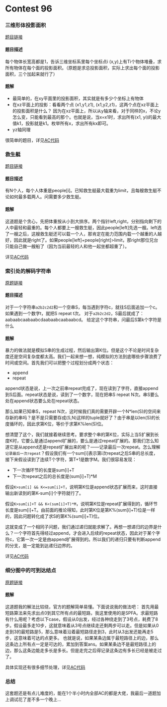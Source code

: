 # Contest 96

### 三维形体投影面积
[题目链接](https://leetcode-cn.com/contest/weekly-contest-96/problems/projection-area-of-3d-shapes/)
#### 题目描述
每个物体长宽高都是1，告诉三维坐标系里每个坐标点i (x,y)上有Ti个物体堆叠，求所有物体在每个面的投影面积。（原题是求总投影面积，实际上求出每个面的投影面积，三个加起来就行了）

#### 题解
* 最简单的，在xy平面里的投影面积，其实就是有多少个坐标上有物体
* 在xz平面上的投影：看看两个点 (x1,y1,z1), (x1,y2,z1)，这两个点在xz平面上的投影面积是什么？ 因为在xz平面上，所以从y轴来看，对于同样的x，不论y怎么变，只能看到最高的那个。也就是说，当x=x1时，求出所有(x1, yi)的最大值k1，投影就是k1。枚举所有x，求出所有kx即可。
* yz轴同理

很简单的题目，详见[AC代码](https://github.com/caibirdme/leetforfun/blob/master/leetcode/leet_887/source.go)

### 救生艇
[题目链接](https://leetcode-cn.com/contest/weekly-contest-96/problems/boats-to-save-people/)

#### 题目描述
有N个人，每个人体重是people[i]。已知救生艇最大载重为limit，且每艘救生艇不论如何最多载两人。问需要多少救生艇。

#### 题解
这道题是个贪心，先把体重按从小到大排序。两个指针left,right，分别指向剩下的人中最轻和最重的。每个人都要上一艘救生艇，因此people[left]先选一艘。left选了一艘之后，这艘救生艇还可以载一个人，那肯定在能力范围内载一个越重的人越好，因此就是right了。如果people[left]+people[right]>limit，那right那位兄台只能自己做一艘船了（因为当前最轻的人和他一起坐都超重了）。

详见[AC代码](https://github.com/caibirdme/leetforfun/blob/master/leetcode/leet_885/source.go)

### 索引处的解码字符串
[原题链接](https://leetcode-cn.com/contest/weekly-contest-96/problems/decoded-string-at-index/)

#### 题目描述
对于一个字符串`a2b2c2d2`和一个空串S，每当遇到字符c，就往S后面追加一个c。如果遇到一个数字t，就把S repeat t次。
对于`a2b2c2d2`，S最后就成了：aabaabcaabaabcdaabaabcaabaabcd。
给定这个字符串，问最后S第k个字符是什么

#### 题解
暴力的做法就是模拟S串的生成过程，然后输出第K位。但是这个不论是时间复杂度还是空间复杂度都太高。我们一起来想一想，纯模拟的方法到底哪些步骤浪费了时间或空间。首先我们可以把整个过程划分成两个状态：
* append
* repeat

append状态是说，上一次之前串repeat完成了，现在读到了字符，直接append到S后面。repeat状态是说，读到了一个数字，现在把串S repeat N次。串S要么处在append状态要么处在repeat状态。

那么如果已知串S，repeat N次，这时候我们真的需要开辟一个N*len(S)的空间来存新的串吗？是不是只需要存成(S,N)这样的tuple就好了？由于串是以len(S)的长度循环的，因此求第K位，等价于求第K%len(S)位。

想清楚了这个，我们就接着继续思考。要求整个串的第K位，实际上当S扩展到长度K时，它要么是通过append扩展的，要么是通过repeat扩展的。那我们怎么知道它是从append还是repeat扩展出来的呢？——记录最后一次repeat。怎么理解`记录最后一次repeat`？假设我们有一个sum[i]表示第i次repeat之后S串的总长度，接下来假设读到了连续T个字符，第T+1是数字M。我们很容易发现：
* 下一次循环节的长度是sum[i]+T
* 下一次repeat之后的总长度是(sum[i]+T)*M

假设`K>sum[i] && K<=sum[i]+T`，说明第K位是append状态扩展而来，这时直接输出新读到的第K-sum[i]个字符就行了。

假设`K>sum[i]+T && K<(sum[i]+T)*M`，说明第K位是repeat扩展得到的，循环节长度是sum[i]+T。由前面的推论得知，此时第K位是第K%(sum[i]+T)位是一样的，因此问题转化成了求S的第K%(sum[i]+T)位。

这就变成了一个相同子问题，我们通过递归就能求解了。再想一想递归的边界是什么？一个字符首先得经过append，才会进入后续的repeat状态，因此对于某个字符c，它第一次一定是由append扩展得到的。所以我们的递归只要有判断append的分支，是一定能到达递归边界的。

详见[AC代码](https://github.com/caibirdme/leetforfun/blob/master/leetcode/leet_884/source.go)

### 细分图中的可到达结点
[原题链接](https://leetcode-cn.com/contest/weekly-contest-96/problems/reachable-nodes-in-subdivided-graph/)

#### 题解
这道题我的解法比较绕，官方的题解简单易懂。下面说说我的做法吧：
首先用最短路算法来先求出点0到其它所有点的最短路，我这里使用的是SPFA。求最短路有什么用呢？考虑以下case，假设从0出发，经过各种绕走到了3号点，耗费了8步。假设最多走10步，这就意味着从3号点继续走还剩两步可以走。但是如果从0走到3的最短路是5，那么意味着沿着最短路径走到3，此时从3出发还能再走5步，这意味着可达的点更多。
也就是说，如果某条边属于最短路径上的边，那么这条边上所有点一定是可达的，累加到答案ans。如果某条边不是最短路径上的边，那么这条边能走多长是多长。但是走完之后得记录这条边有多长已经是被走过了。

具体实现还有很多细节处理，详见[AC代码](https://github.com/caibirdme/leetforfun/blob/master/leetcode/leet_886/source.go)

### 总结
这套题还是有点儿难度的，能在1个半小时内全部AC的都是大佬，我最后一道题加上调试花了差不多一个晚上…